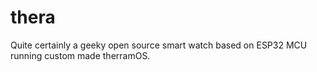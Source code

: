 # thera
Quite certainly a geeky open source smart watch based on ESP32 MCU running custom made therramOS. 
